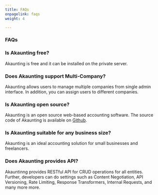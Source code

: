 ```yaml
---
title: FAQs
onpagelink: faqs
weight: 4

---
```


### FAQs

### Is Akaunting free?
Akaunting is free and it can be installed on the private server.
### Does Akaunting support Multi-Company?
Akaunting allows users to manage multiple companies from single admin interface. In addition, you can assign users to different companies. 
### Is Akaunting open source?
Akaunting is an open source web-based accounting software. The source code of Akaunting is available on [Github](https://github.com/akaunting/akaunting).
### Is Akaunting suitable for any business size?
Akaunting is an ideal accounting solution for small businesses and freelancers.
### Does Akaunting provides API?
Akauntinng provides RESTful API for CRUD operations for all entities. Further, developers can do settings such as  Content Negotiation, API Versioning, Rate Limiting, Response Transformers, Internal Requests, and many more more.
